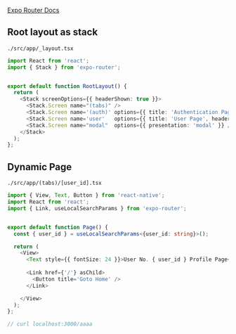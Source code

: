 [Expo Router Docs](https://docs.expo.dev/develop/file-based-routing/)


## Root layout as stack
`./src/app/_layout.tsx`
```ts
import React from 'react';
import { Stack } from 'expo-router';


export default function RootLayout() {
  return (
    <Stack screenOptions={{ headerShown: true }}>
      <Stack.Screen name="(tabs)" />
      <Stack.Screen name='(auth)' options={{ title: 'Authentication Page' }} />
      <Stack.Screen name='user'   options={{ title: 'User Page', headerShown: false }} />
      <Stack.Screen name="modal"  options={{ presentation: 'modal' }} />
    </Stack>
  );
};
```


## Dynamic Page
`./src/app/(tabs)/[user_id].tsx`
```ts
import { View, Text, Button } from 'react-native';
import React from 'react';
import { Link, useLocalSearchParams } from 'expo-router';


export default function Page() {
  const { user_id } = useLocalSearchParams<{user_id: string}>();

  return (
    <View>
      <Text style={{ fontSize: 24 }}>User No. { user_id } Profile Page</Text>
      
      <Link href={'/'} asChild>
        <Button title='Goto Home' />
      </Link>

    </View>
  );
};

// curl localhost:3000/aaaa
```
